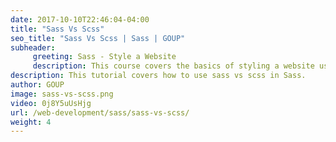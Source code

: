 ```yaml
---
date: 2017-10-10T22:46:04-04:00
title: "Sass Vs Scss"
seo_title: "Sass Vs Scss | Sass | GOUP"
subheader:
     greeting: Sass - Style a Website
     description: This course covers the basics of styling a website using Sass. Work your way through the videos/articles and I'll teach you everything you need to know to style a basic website!
description: This tutorial covers how to use sass vs scss in Sass.
author: GOUP
image: sass-vs-scss.png
video: 0j8Y5uUsHjg
url: /web-development/sass/sass-vs-scss/
weight: 4
---
```

